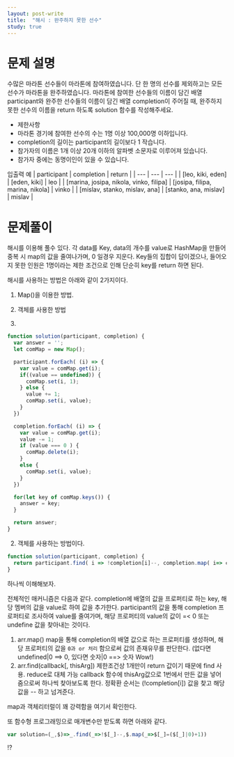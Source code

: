 ```yaml
---
layout: post-write
title:  "해시 : 완주하지 못한 선수"
study: true
---
```



# 문제 설명

 수많은 마라톤 선수들이 마라톤에 참여하였습니다. 단 한 명의 선수를 제외하고는 모든 선수가 마라톤을 완주하였습니다.
 마라톤에 참여한 선수들의 이름이 담긴 배열 participant와 완주한 선수들의 이름이 담긴 배열 completion이 주어질 때, 완주하지 못한 선수의 이름을 return 하도록 solution 함수를 작성해주세요.
 
 - 제한사항
  - 마라톤 경기에 참여한 선수의 수는 1명 이상 100,000명 이하입니다.
  - completion의 길이는 participant의 길이보다 1 작습니다.
  - 참가자의 이름은 1개 이상 20개 이하의 알파벳 소문자로 이루어져 있습니다.
  - 참가자 중에는 동명이인이 있을 수 있습니다.

 입출력 예
 | participant | completion | return |
 | --- | --- | --- |
 | [leo, kiki, eden] | [eden, kiki] | leo |
 | [marina, josipa, nikola, vinko, filipa] | [josipa, filipa, marina, nikola] | vinko |
 | [mislav, stanko, mislav, ana] | [stanko, ana, mislav] | mislav |


# 문제풀이
  
  해시를 이용해 풀수 있다.
  각 data를 Key, data의 개수를 value로 HashMap을 만들어
  중복 시 map의 값을 줄여나가며, 0 일경우 지운다.
  Key들의 집합이 답이겠으나,
  들어오지 못한 인원은 1명이라는 제한 조건으로 인해 단순히 key를 return 하면 된다.

  해시를 사용하는 방법은 아래와 같이 2가지이다.

   1. Map()을 이용한 방법.
   2. 객체를 사용한 방법

1. 
```javascript
function solution(participant, completion) {
  var answer = '';
  let comMap = new Map();

  participant.forEach( (i) => {
    var value = comMap.get(i);
    if((value == undefined)) {
      comMap.set(i, 1);
    } else {
      value += 1;
      comMap.set(i, value);
    }
  })

  completion.forEach( (i) => {
    var value = comMap.get(i);
    value -= 1;
    if (value === 0 ) {
      comMap.delete(i);
    }
    else {
      comMap.set(i, value);
    }
  })

  for(let key of comMap.keys()) {
    answer = key;
  }

  return answer;
}
```

2. 객체를 사용하는 방법이다. 

```javascript
function solution(participant, completion) {
  return participant.find( i => !completion[i]--, completion.map( i=> completion[i] = (completion[i]|0)+1));
}
```

 하나씩 이해해보자.
 
 전체적인 매커니즘은 다음과 같다.
 completion에 배열의 값을 프로퍼티로 하는 key, 해당 멤버의 값을 value로 하여 값을 추가한다.
 participant의 값을 통해 completion 프로퍼티로 조사하여 value를 줄여가며, 해당 프로퍼티의 value의 값이 =< 0 또는 undefine 값을 찾아내는 것이다.

  1. arr.map()
    map을 통해 completion의 배열 값으로 하는 프로퍼티를 생성하며, 해당 프로퍼티의 값을 `0과 or 처리` 함으로써 값의 존재유무를 판단한다. (없다면 undefined|0 ==> 0, 있다면 숫자|0 ==> 숫자 Wow!)
  2. arr.find(callback[, thisArg])
    제한조건상 1개만이 return 값이기 때문에 find 사용. reduce로 대체 가능
    callback 함수에 thisArg값으로 1번에서 만든 값을 넣어 줌으로써 하나씩 찾아보도록 한다. 
      정확환 순서는 (!completion[i]) 값을 찾고 해당값을 -- 하고 넘겨준다.

 map과 객체리터럴이 꽤 강력함을 여기서 확인한다.

 또 함수형 프로그래밍으로 매개변수만 받도록 하면 아래와 같다.

```javascript
var solution=(_,$)=>_.find(_=>!$[_]--,$.map(_=>$[_]=($[_]|0)+1))
```
 !?